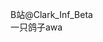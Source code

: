B站@Clark_Inf_Beta                     
                                                            一只鸽子awa
